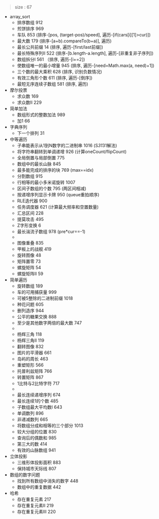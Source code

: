 > size : 67

* array_sort
    - 排序数组  912
    - 煎饼排序  969
    - 车队  853  (排序-[pos, (target-pos)/speed], 遍历-[if(cars[i][1]>cur)])
    - 最大数  179  (排序-[a+b).compareTo(b+a)], 遍历)
    - 最长公共前缀  14  (排序, 遍历-[first/last前缀])
    - 最长特殊序列II  522  (排序-[b.length-a.length], 遍历-[非重复非子序列])
    - 数组拆分I  561 （排序, 遍历-[i+=2])
    - 使数组唯一的最小增量  945  (排序, 遍历-[need=Math.max(a, need)+1])
    - 三个数的最大乘积  628  (排序, 识别负数情况)
    - 有效三角形个数  611  (排序, 遍历-[倒序])
    - 最短无序连续子数组  581  (排序, 遍历)
* 摩尔投票
    - 求众数  169
    - 求众数II  229
* 简单加法
    - 数组形式的整数加法  989
    - 加1  66
* 字典序列
    - 下一个排列  31
* 中等遍历
    - 子串能表示从1到N数字的二进制串  1016  (S*31*31解法)
    - 将字符串翻转到单调递增  926  (计算oneCount/flipCount)
    - 全局倒置与局部倒置  775
    - 数组中的最长山脉  845
    - 最多能完成的排序的块  769  (max==idx)
    - 分割数组  915
    - 行相等的最小多米诺旋转  1007
    - 区间子数组的个数  795  (两区间相减)
    - 按递增序列显示卡牌  950  (queue重拍顺序)
    - RLE迭代器  900
    - 任务调度器  621  (计算最大频率和空置数量)
    - 汇总区间  228
    - 提莫攻击  495
    - Z字形变换  6
    - 最长湍流子数组  978  (pre*cur==-1)
    - 
    - 图像重叠  835
    - 甲板上的战舰  419
    - 旋转图像  48
    - 矩阵置零  73
    - 螺旋矩阵  54
    - 螺旋矩阵II  59
* 简单遍历
    - 旋转数组  189
    - 车的可用捕获量  999
    - 可被5整除的二进制前缀  1018
    - 种花问题  605
    - 删列造序  944
    - 公平的糖果交换  888
    - 至少是其他数字两倍的最大数  747
    - 
    - 杨辉三角  118
    - 杨辉三角II  119
    - 翻转图像  832
    - 图片的平滑器  661
    - 岛屿的周长  463
    - 重塑矩形  566
    - 托普利兹矩阵  766
    - 转置矩阵  867
    - 1比特与2比特字符  717
    - 
    - 最长连续递增序列  674
    - 最长连续1的个数  485
    - 子数组最大平均数I  643
    - 单调数列  896
    - 非递减数列  665
    - 将数组分成和相等的三个部分  1013
    - 较大分组的位置  830
    - 查询后的偶数和  985
    - 第三大的数  414
    - 有效的山脉数组  941
* 立体投影
    - 三维形体投影面积  883
    - 保持城市天际线  807
* 数组的数字问题
    - 找到所有数组中消失的数字  448
    - 数组中的重复数据  442
* 哈希
    - 存在重复元素  217
    - 存在重复元素II  219
    - 存在重复元素III  220
